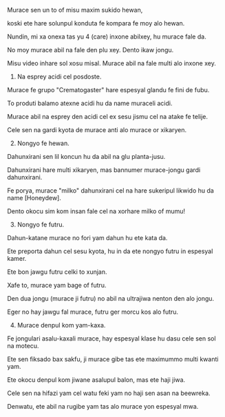 Murace sen un to of misu maxim sukido hewan,

koski ete hare solunpul konduta fe kompara fe moy alo hewan.

Nundin, mi xa onexa tas yu 4 (care) inxone abilxey, hu murace fale da.

No moy murace abil na fale den plu xey. Dento ikaw jongu.

Misu video inhare sol xosu misal. Murace abil na fale multi alo inxone xey.

1) Na esprey acidi cel posdoste.

Murace fe grupo "Crematogaster" hare espesyal glandu fe fini de fubu.

To produti balamo atexne acidi hu da name muraceli acidi.

Murace abil na esprey den acidi cel ex sesu jismu cel na atake fe telije.

Cele sen na gardi kyota de murace anti alo murace or xikaryen.

2) Nongyo fe hewan.

Dahunxirani sen lil koncun hu da abil na glu planta-jusu.

Dahunxirani hare multi xikaryen, mas bannumer murace-jongu gardi dahunxirani.

Fe porya, murace "milko" dahunxirani cel na hare sukeripul likwido hu da name [Honeydew]. 

Dento okocu sim kom insan fale cel na xorhare milko of mumu!

3) Nongyo fe futru.

Dahun-katane murace no fori yam dahun hu ete kata da.

Ete preporta dahun cel sesu kyota, hu in da ete nongyo futru in espesyal kamer.

Ete bon jawgu futru celki to xunjan.

Xafe to, murace yam bage of futru.

Den dua jongu (murace ji futru) no abil na ultrajiwa nenton den alo jongu.

Eger no hay jawgu fal murace, futru ger morcu kos alo futru.

4) Murace denpul kom yam-kaxa.

Fe jongulari asalu-kaxali murace, hay espesyal klase hu dasu cele sen sol na motecu.

Ete sen fiksado bax sakfu, ji murace gibe tas ete maximummo multi kwanti yam.

Ete okocu denpul kom jiwane asalupul balon, mas ete haji jiwa.

Cele sen na hifazi yam cel watu feki yam no haji sen asan na beewreka.

Denwatu, ete abil na rugibe yam tas alo murace yon espesyal mwa.
